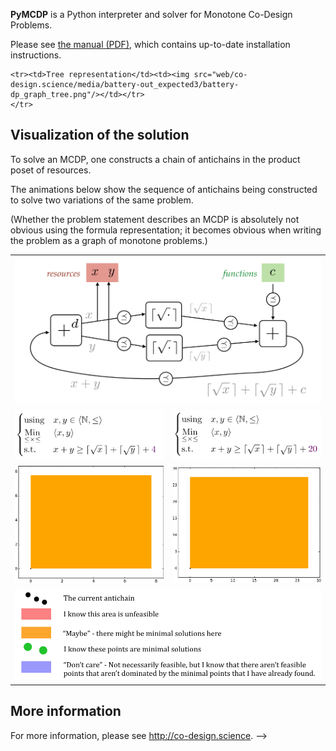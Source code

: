 <!--

<table>
<tr>
<td>Production server (EU)</td>
<td><a href="https://circleci.com/gh/AndreaCensi/mcdp/tree/inst00"><img src="https://circleci.com/gh/AndreaCensi/mcdp/tree/inst00.png?style=shield&amp;circle-token=f59172bb200232cffc45e43473c4eaf5c2b3e776"/></a>
</td>
</tr>
<tr>
<td>Master</td>
<td><a href="https://circleci.com/gh/AndreaCensi/mcdp/tree/master"><img src="https://circleci.com/gh/AndreaCensi/mcdp/tree/master.png?style=shield&amp;circle-token=f59172bb200232cffc45e43473c4eaf5c2b3e776"/></a>
</td>
</tr>
<tr>
<td>Development</td>
<td><a href="https://circleci.com/gh/AndreaCensi/mcdp/tree/devel"><img src="https://circleci.com/gh/AndreaCensi/mcdp/tree/devel.png?style=shield&amp;circle-token=f59172bb200232cffc45e43473c4eaf5c2b3e776"/></a>
</td>
</tr>
<tr>
<td>Daily</td>
<td><a href="https://circleci.com/gh/AndreaCensi/mcdp/tree/last"><img src="https://circleci.com/gh/AndreaCensi/mcdp/tree/last.png?style=shield&amp;circle-token=f59172bb200232cffc45e43473c4eaf5c2b3e776"/></a>
</td>
</tr>
</table> -->


**PyMCDP** is a Python interpreter and solver for Monotone Co-Design Problems.

Please see [the manual (PDF)][manual], which contains up-to-date installation instructions.

[manual]: http://co-design.science/media/manual.pdf

<!--
*Below, an example of a graphical representation of an MCDP (left)
along with the MCDPL snippet that describes it (right)*

<table>
 <tr>
 <td><img src="web/co-design.science/media/battery-out_expected3/battery_minimal-ndp_greenredsym.png" width="400px"/></td>
 <td><img src="web/co-design.science/media/battery-out_expected3/battery_minimal-syntax_pdf.png" width="300px"/>
 </td>
 </tr>
</table>


## Installation

The code has been tested on Ubuntu 14.04, Ubuntu 16.04, and OS X using Enthought Python distribution.


### Installing dependencies

On Ubuntu:

    $ sudo apt-get install python-numpy python-matplotlib python-yaml python-pip python-dev python-setproctitle python-psutil graphviz wkhtmltopdf git

For math support:

    $ sudo apt-get install nodejs npm
    $ sudo npm install MathJax-node jsdom

For printing to PDF, install Prince from https://www.princexml.com/download/.


### Option 1: Install using pip

Run this command:

    $ sudo pip install -U PyMCDP conftools quickapp decentlogs systemcmd

Note that if you omit the ``sudo``, modern Ubuntu 16 will install
correctly in the directory ``~/.local/``. In this case,
make sure you have ``~/.local/bin/`` in your ``PATH``.

### Option 2: Installation from source (preferred)

Clone the repo using:

    $ git clone https://github.com/AndreaCensi/mcdp.git

Jump into the directory:

	$ cd mcdp

Then install the main module:

    $ sudo python setup.py develop

Omit the sudo if you have already set up a virtual environment.


## wkhtmltopdf

If you get an error like "cannot connect to X server", try  [this solution](http://stackoverflow.com/a/34947479/334788).

## Getting started


#### Running the web interface

Run the command:

    $ mcdp-web

Then point your browser to the address <http://127.0.0.1:8080/>.


#### Solving Monotone Co-Design Problems

The program ``mcdp-solve`` is a solver.

    $ mcdp-solve -d <library> <model_name>  <functionality>

For example, to solve the MCDP specified in the file ``battery.mcdp`` in
the library ``src/mcdp_data/libraries/examples/example-battery.mcdplib``, use:

    $ mcdp-solve -d src/mcdp_data/libraries/examples/example-battery.mcdplib battery "<1 hour, 0.1 kg, 1 W>"

The expected output is:

    ...
    Minimal resources needed: mass = ↑{0.039404 kg}

This is the case of unreasonable demands (1 kg of extra payload):

    $ mcdp-solve -d src/mcdp_data/libraries/examples/example-battery.mcdplib battery "<1 hour, 1.0 kg, 1 W>"

This is the expected output:

    Minimal resources needed: mass = ↑{+∞ kg}

#### Visualization of Co-Design Problems

The programs ``mcdp-plot`` will parse and plot the MCDP in a variety of representations.

    $ mcdp-plot  -d <library> <model name>

For example, the command

    $ mcdp-plot  -d src/mcdp_data/libraries/examples/example-battery.mcdplib battery

will produce these graphs:

<table>
    <tr>
        <td>Syntax highlighting</td>
        <td><a href="web/co-design.science/media/battery-out_expected3/battery-syntax_pdf.png">
            <img src="web/co-design.science/media/battery-out_expected3/battery-syntax_pdf.png" height="500px"/>
            </a>
        </td>
    </tr>
    <tr><td>Verbose graph</td><td><a href="web/co-design.science/media/battery-out_expected3/battery-ndp_graph_enclosed_LR.png"><img src="web/co-design.science/media/battery-out_expected3/battery-ndp_graph_enclosed_LR.png"/></a></td></tr>
<!--     <tr><td>Cleaned-up graph</td><td ><a href="web/co-design.science/media/battery-out_expected3/battery-clean.png">
    <img src="web/co-design.science/media/battery-out_expected3/battery-clean.png" height="300px"/></a></td></tr> -->
    <tr><td>Tree representation</td><td><img src="web/co-design.science/media/battery-out_expected3/battery-dp_graph_tree.png"/></td></tr>
    </tr>
</table>


<h2>Visualization of the solution</h2>

To solve an MCDP, one constructs a chain of antichains in the product poset of resources.

The animations below show the sequence of antichains being
constructed to solve two variations of the same problem.

(Whether the problem statement describes an MCDP is
absolutely not obvious using the formula representation;  it becomes obvious when writing the problem as a graph
of monotone problems.)

<table>
    <tr><td colspan="2">
        <img src="web/co-design.science/media/animations/model.png" width="500px"/>
    </td></tr>
    <tr>
     <td><img src="web/co-design.science/media/animations/plusinvnat2-nat4-problem.png" width="300px"/></td>
     <td><img src="web/co-design.science/media/animations/plusinvnat2-nat10-problem.png" width="300px"/>
     </td>
     </tr>
     <tr>
     <td><img src="web/co-design.science/media/animations/plusinvnat2-nat4.gif" width="300px"/></td>
     <td><img src="web/co-design.science/media/animations/plusinvnat2-nat10.gif" width="300px"/></td>
     </tr>
     <tr>
     <td colspan="2"><img src="web/co-design.science/media/animations/legend.png" width="500px"/></td>
     </tr>
</table>

<h2>More information</h2>

For more information, please see <http://co-design.science>. -->
